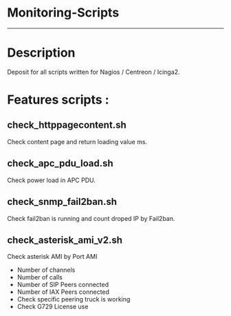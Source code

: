 # Monitoring-Scripts
--------------------

# Description

Deposit for all scripts written for Nagios / Centreon / Icinga2.

# Features scripts :
## check_httppagecontent.sh
Check content page and return loading value ms.

## check_apc_pdu_load.sh
Check power load in APC PDU.

## check_snmp_fail2ban.sh
Check fail2ban is running and count droped IP by Fail2ban.

## check_asterisk_ami_v2.sh
Check asterisk AMI by Port AMI
- Number of channels
- Number of calls
- Number of SIP Peers connected
- Number of IAX Peers connected
- Check specific peering truck is working
- Check G729 License use
